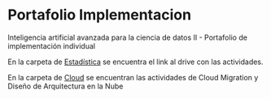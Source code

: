 # Portafolio Implementacion
Inteligencia artificial avanzada para la ciencia de datos II - Portafolio de implementación individual

En la carpeta de [Estadística](Estadistica) se encuentra el link al drive con las actividades.

En la carpeta de [Cloud](Cloud) se encuentran las actividades de Cloud Migration y Diseño de Arquitectura en la Nube
